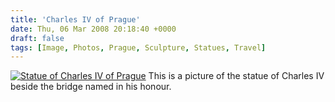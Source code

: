 ```yaml
---
title: 'Charles IV of Prague'
date: Thu, 06 Mar 2008 20:18:40 +0000
draft: false
tags: [Image, Photos, Prague, Sculpture, Statues, Travel]
---
```


[![Statue of Charles IV of Prague](http://gerard.interwebworld.co.uk/files/2008/03/charles-iv.jpg)](http://gerard.interwebworld.co.uk/files/2008/03/charles-iv.jpg) This is a picture of the statue of Charles IV beside the bridge named in his honour.